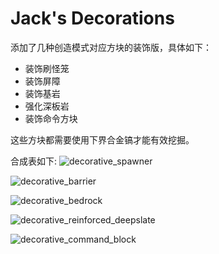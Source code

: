 # Jack's Decorations
添加了几种创造模式对应方块的装饰版，具体如下：  
   * 装饰刷怪笼
   * 装饰屏障
   * 装饰基岩
   * 强化深板岩
   * 装饰命令方块

这些方块都需要使用下界合金镐才能有效挖掘。  
  
合成表如下:
![decorative_spawner](https://github.com/JackHaozhu/image/blob/main/jacksdecorations/decorative_spawner.png)  
  
![decorative_barrier](https://github.com/JackHaozhu/image/blob/main/jacksdecorations/decorative_barrier.png)  
  
![decorative_bedrock](https://github.com/JackHaozhu/image/blob/main/jacksdecorations/decorative_bedrock.png)  
  
![decorative_reinforced_deepslate](https://github.com/JackHaozhu/image/blob/main/jacksdecorations/decorative_reinforced_deepslate.png)  
  
![decorative_command_block](https://github.com/JackHaozhu/image/blob/main/jacksdecorations/decorative_command_block.png)  
